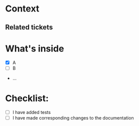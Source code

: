 # Context

<!--
Short description about the feature and the motivation/issue behind it
-->

## Related tickets



# What's inside

<!--
List of features and changes (or highlights) (from the code perspective)
The purpose of this list is to track the progress if it's WIP (use checkboxes)
and to emphasize the critical parts (which you'd like to pay reviewers attention to)
-->
- [x] A
- [ ] B
- ...

# Checklist:

- [ ] I have added tests
- [ ] I have made corresponding changes to the documentation
